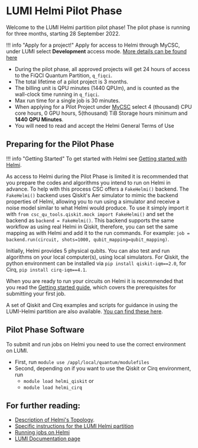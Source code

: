# LUMI Helmi Pilot Phase 


Welcome to the LUMI Helmi partition pilot phase! The pilot phase is running for three months, starting 28 September 2022.  


!!! info "Apply for a project!"
	Apply for access to Helmi through MyCSC, under LUMI select **Development** access mode.
	[More details can be found here](../helmi_accounts/)

* During the pilot phase, all approved projects will get 24 hours of access to the FiQCI Quantum Partition, `q_fiqci`.
* The total lifetime of a pilot project is 3 months.
* The billing unit is QPU minutes (1440 QPUm), and is counted as the wall-clock time running in `q_fiqci`.
* Max run time for a single job is 30 minutes.
* When applying for a Pilot Project under [MyCSC](http://my.csc.fi) select 4 (thousand) CPU core hours, 0 GPU hours, 5(thousand) TiB Storage hours minimum and **1440 QPU Minutes**.
* You will need to read and accept the Helmi General Terms of Use


## Preparing for the Pilot Phase

!!! info "Getting Started"
	To get started with Helmi see
	[Getting started with Helmi](../helmi_quick/). 


As access to Helmi during the Pilot Phase is limited it is recommended that you prepare the codes and algorithms you intend to run on Helmi in advance. To help with this process CSC offers a `FakeHelmi()` backend. The `FakeHelmi()` backend uses Qiskit's Aer simulator to mimic the backend properties of Helmi, allowing you to run using a simulator and receive a noise model similar to what Helmi would produce. To use it simply import it with `from csc_qu_tools.qiskit.mock import FakeHelmi()` and set the backend as `backend = FakeHelmi()`. This backend supports the same workflow as using real Helmi in Qiskit, therefore, you can set the same mapping as with Helmi and add it to the run commands. For example: `job = backend.run(circuit, shots=1000, qubit_mapping=qubit_mapping)`.


Initially, Helmi provides 5 physical qubits. You can also test and run algorithms on your local computer(s), using local simulators. For Qiskit, the python environment can be installed via `pip install qiskit-iqm==2.0`, for Cirq, `pip install cirq-iqm==4.1`.

When you are ready to run your circuits on Helmi it is recommended that you read the [Getting started guide](../helmi_quick/), which covers the prerequisites for submitting your first job. 

A set of Qiskit and Cirq examples and scripts for guidance in using the LUMI-Helmi partition are also available. [You can find these here](https://github.com/FiQCI/helmi-examples). 


## Pilot Phase Software

To submit and run jobs on Helmi you need to use the correct environment on LUMI.

* First, run `module use /appl/local/quantum/modulefiles`
* Second, depending on if you want to use the Qiskit or Cirq environment, run
	* `module load helmi_qiskit` or 
	* `module load helmi_cirq`


<!--
## FAQ

* Can I use Qiskit pulse or have pulse level access to Helmi?
	* Pulse level access to Helmi is not available. 
-->

## For further reading:

* [Description of Helmi's Topology](../helmi/).
* [Specific instructions for the LUMI Helmi partition](../helmi_accounts/)
* [Running jobs on Helmi](../running-on-helmi/)
* [LUMI Documentation page](https://docs.lumi-supercomputer.eu/)

